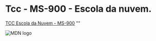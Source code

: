 # Tcc - MS-900 - Escola da nuvem.

<a href="https://tome.app/dan-197/template-sales-pitch-clfjmdymj2ojl9d406b3k0z0z">TCC Escola da Nuvem - MS-900</a> 
<img src>""</img>

<img src="https://ibb.co/DLKMJY3"
     alt="MDN logo">

